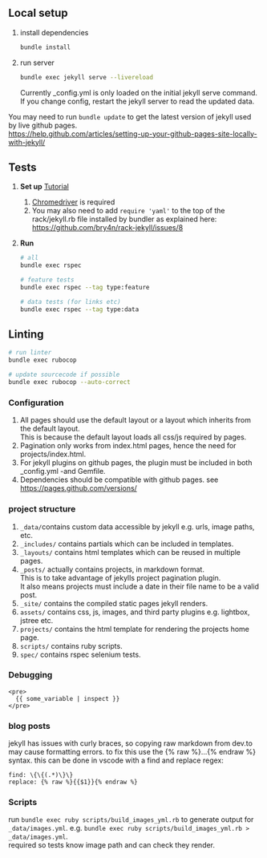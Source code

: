 ## Local setup
1. install dependencies
    ```bash
    bundle install
    ```
1. run server
    ```bash
    bundle exec jekyll serve --livereload
    ```

    Currently \_config.yml is only loaded on the initial jekyll serve command.  
    If you change config, restart the jekyll server to read the updated data.

You may need to run `bundle update` to get the latest version of jekyll used by live github pages.  
https://help.github.com/articles/setting-up-your-github-pages-site-locally-with-jekyll/

## Tests 
1. **Set up** [Tutorial](https://gist.github.com/deanmarano/aeae5cd2d357fec1b06e30ead397d4e3)  
    1. [Chromedriver](https://sites.google.com/a/chromium.org/chromedriver/downloads) is required  
    1. You may also need to add `require 'yaml'` to the top of the rack/jekyll.rb file installed by bundler as explained here:
    https://github.com/bry4n/rack-jekyll/issues/8

1. **Run**  

    ```bash
    # all
    bundle exec rspec

    # feature tests
    bundle exec rspec --tag type:feature

    # data tests (for links etc)
    bundle exec rspec --tag type:data
    ```

## Linting
```bash
# run linter
bundle exec rubocop

# update sourcecode if possible
bundle exec rubocop --auto-correct
```

### Configuration
1. All pages should use the default layout or a layout which inherits from the default layout.  
This is because the default layout loads all css/js required by pages.
1. Pagination only works from index.html pages, hence the need for projects/index.html.
1. For jekyll plugins on github pages, the plugin must be included in both \_config.yml -and Gemfile.
1. Dependencies should be compatible with github pages. see https://pages.github.com/versions/

### project structure
1. `_data/`contains custom data accessible by jekyll e.g. urls, image paths, etc.
1. `_includes/` contains partials which can be included in templates.  
1. `_layouts/` contains html templates which can be reused in multiple pages.  
1. `_posts/` actually contains projects, in markdown format.  
  This is to take advantage of jekylls project pagination plugin.  
  It also means projects must include a date in their file name to be a valid post.  
1. `_site/` contains the compiled static pages jekyll renders.  
1. `assets/` contains css, js, images, and third party plugins e.g. lightbox, jstree etc.  
1. `projects/` contains the html template for rendering the projects home page.   
1. `scripts/` contains ruby scripts.     
1. `spec/` contains rspec selenium tests.  

### Debugging
```jekyll
<pre>
  {{ some_variable | inspect }}
</pre>
```

### blog posts
jekyll has issues with curly braces, so copying raw markdown from dev.to may cause formatting errors.
to fix this use the {% raw %}...{% endraw %} syntax.
this can be done in vscode with a find and replace regex:
```
find: \{\{(.*)\}\}
replace: {% raw %}{{$1}}{% endraw %}
```

### Scripts
run `bundle exec ruby scripts/build_images_yml.rb` to generate output for `_data/images.yml`.
e.g. `bundle exec ruby scripts/build_images_yml.rb > _data/images.yml`.  
required so tests know image path and can check they render.